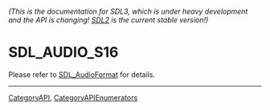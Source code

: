 ###### (This is the documentation for SDL3, which is under heavy development and the API is changing! [SDL2](https://wiki.libsdl.org/SDL2/) is the current stable version!)
# SDL_AUDIO_S16

Please refer to [SDL_AudioFormat](SDL_AudioFormat) for details.

----
[CategoryAPI](CategoryAPI), [CategoryAPIEnumerators](CategoryAPIEnumerators)

